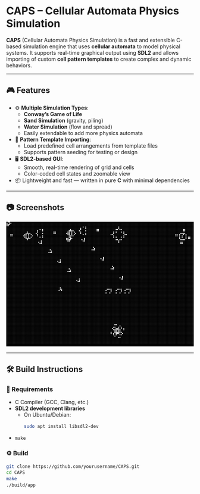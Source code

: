 # CAPS – Cellular Automata Physics Simulation

**CAPS** (Cellular Automata Physics Simulation) is a fast and extensible C-based simulation engine that uses **cellular automata** to model physical systems. It supports real-time graphical output using **SDL2** and allows importing of custom **cell pattern templates** to create complex and dynamic behaviors.

---

## 🎮 Features

- ⚙️ **Multiple Simulation Types**:
  - **Conway’s Game of Life**
  - **Sand Simulation** (gravity, piling)
  - **Water Simulation** (flow and spread)
  - Easily extendable to add more physics automata
- 🧩 **Pattern Template Importing**:
  - Load predefined cell arrangements from template files
  - Supports pattern seeding for testing or design
- 🖥️ **SDL2-based GUI**:
  - Smooth, real-time rendering of grid and cells
  - Color-coded cell states and zoomable view
- 📦 Lightweight and fast — written in pure **C** with minimal dependencies

---

## 📷 Screenshots

![CAPS running a game of life simulation](assets/screenshots/screenshot01.png)

---

## 🛠️ Build Instructions

### 🔧 Requirements

- C Compiler (GCC, Clang, etc.)
- **SDL2 development libraries**
  - On Ubuntu/Debian:
    ```bash
    sudo apt install libsdl2-dev
    ```
- `make`

### ⚙️ Build

```bash
git clone https://github.com/yourusername/CAPS.git
cd CAPS
make
./build/app
